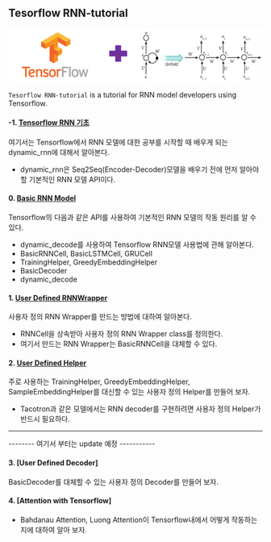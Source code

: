 ## Tesorflow RNN-tutorial

<p align="center"><img width="700" src="TF-RNN.png" />  </p>

`Tesorflow RNN-tutorial` is a tutorial for RNN model developers using Tensorflow.

#### -1. [Tensorflow RNN 기초](https://github.com/hccho2/Tensorflow-RNN-Tutorial/tree/master/-1.%20Tensorflow%20RNN%20Basic%20of%20Basic)
여기서는 Tensorflow에서 RNN 모델에 대한 공부를 시작할 때 배우게 되는 dynamic_rnn에 대해서 알아본다.
- dynamic_rnn은 Seq2Seq(Encoder-Decoder)모델을 배우기 전에 먼저 알아야 할 기본적인 RNN 모델 API이다.


#### 0. [Basic RNN Model](https://github.com/hccho2/RNN-Tutorial/tree/master/0.%20Basic)
Tensorflow의 다음과 같은 API를 사용하여 기본적인 RNN 모델의 작동 원리를 알 수 있다.
- dynamic_decode를 사용하여 Tensorflow RNN모델 사용법에 관해 알아본다.
- BasicRNNCell, BasicLSTMCell, GRUCell
- TrainingHelper, GreedyEmbeddingHelper
- BasicDecoder
- dynamic_decode

#### 1. [User Defined RNNWrapper](https://github.com/hccho2/RNN-Tutorial/tree/master/1.%20RNNWrapper) 
사용자 정의 RNN Wrapper를 만드는 방법에 대하여 알아본다. 
- RNNCell을 상속받아 사용자 정의 RNN Wrapper class를 정의한다.
- 여기서 만드는 RNN Wrapper는 BasicRNNCell을 대체할 수 있다.





#### 2. [User Defined Helper](https://github.com/hccho2/Tensorflow-RNN-Tutorial/tree/master/2.%20User%20Defined%20Helper)
주로 사용하는 TrainingHelper, GreedyEmbeddingHelper, SampleEmbeddingHelper를 대신할 수 있는 사용자 정의 Helper를 만들어 보자.
- Tacotron과 같은 모델에서는 RNN decoder를 구현하려면 사용자 정의 Helper가 반드시 필요하다.











---
-------- 여기서 부터는 update 예정 -----------



#### 3. [User Defined Decoder]
BasicDecoder를 대체할 수 있는 사용자 정의 Decoder를 만들어 보자.


#### 4. [Attention with Tensorflow]
- Bahdanau Attention, Luong Attention이 Tensorflow내에서 어떻게 작동하는지에 대하여 알아 보자.

